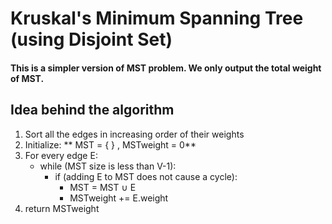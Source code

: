 # Kruskal's Minimum Spanning Tree (using Disjoint Set)


#### This is a simpler version of MST problem. We only output the total weight of MST.

## Idea behind the algorithm
  1. Sort all the edges in increasing order of their weights
  2. Initialize: ** MST = { } , MSTweight = 0**
  3. For every edge E:
      - while (MST size is less than V-1):
          - if (adding E to MST does not cause a cycle):
              - MST = MST ∪ E
              - MSTweight += E.weight
  4. return MSTweight
